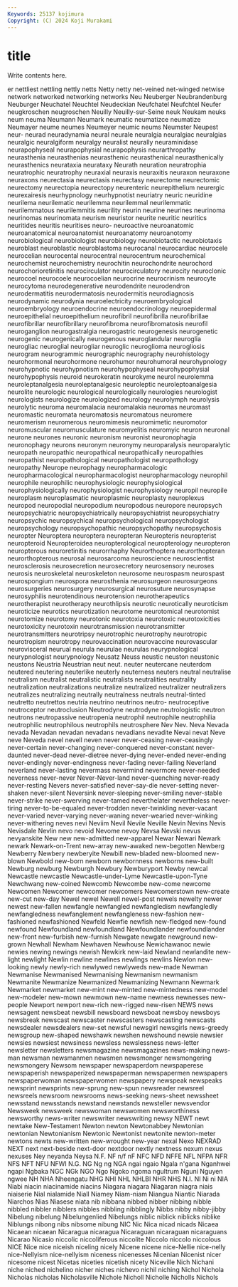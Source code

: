 ```yaml
---
Keywords: 25137 kojimura
Copyright: (C) 2024 Koji Murakami
---
```


# title

Write contents here.



er nettliest nettling nettly netts Netty netty
net-veined net-winged netwise network networked networking networks Neu Neuberger Neubrandenburg
Neuburger Neuchatel Neuchtel Neudeckian Neufchatel Neufchtel Neufer neugkroschen neugroschen Neuilly
Neuilly-sur-Seine neuk Neukam neuks neum neuma Neumann Neumark neumatic neumatizce
neumatize Neumayer neume neumes Neumeyer neumic neums Neumster Neupest neur-
neurad neuradynamia neural neurale neuralgia neuralgiac neuralgias neuralgic neuralgiform neuralgy
neuralist neurally neuraminidase neurapophyseal neurapophysial neurapophysis neurarthropathy neurasthenia neurasthenias neurasthenic
neurasthenical neurasthenically neurasthenics neurataxia neurataxy Neurath neuration neuratrophia neuratrophic neuratrophy
neuraxial neuraxis neuraxitis neuraxon neuraxone neuraxons neurectasia neurectasis neurectasy neurectome
neurectomic neurectomy neurectopia neurectopy neurenteric neurepithelium neurergic neurexairesis neurhypnology neurhypnotist
neuriatry neuric neuridine neurilema neurilematic neurilemma neurilemmal neurilemmatic neurilemmatous neurilemmitis
neurility neurin neurine neurines neurinoma neurinomas neurinomata neurism neuristor neurite
neuritic neuritics neuritides neuritis neuritises neuro- neuroactive neuroanatomic neuroanatomical neuroanatomist
neuroanatomy neuroanotomy neurobiological neurobiologist neurobiology neurobiotactic neurobiotaxis neuroblast neuroblastic neuroblastoma
neurocanal neurocardiac neurocele neurocelian neurocental neurocentral neurocentrum neurochemical neurochemist neurochemistry
neurochitin neurochondrite neurochord neurochorioretinitis neurocirculator neurocirculatory neurocity neuroclonic neurocoel neurocoele
neurocoelian neurocrine neurocrinism neurocyte neurocytoma neurodegenerative neurodendrite neurodendron neurodermatitis neurodermatosis
neurodermitis neurodiagnosis neurodynamic neurodynia neuroelectricity neuroembryological neuroembryology neuroendocrine neuroendocrinology neuroepidermal
neuroepithelial neuroepithelium neurofibril neurofibrilla neurofibrillae neurofibrillar neurofibrillary neurofibroma neurofibromatosis neurofil
neuroganglion neurogastralgia neurogastric neurogenesis neurogenetic neurogenic neurogenically neurogenous neuroglandular neuroglia
neurogliac neuroglial neurogliar neuroglic neuroglioma neurogliosis neurogram neurogrammic neurographic neurography
neurohistology neurohormonal neurohormone neurohumor neurohumoral neurohypnology neurohypnotic neurohypnotism neurohypophyseal neurohypophysial
neurohypophysis neuroid neurokeratin neurokyme neurol neurolemma neuroleptanalgesia neuroleptanalgesic neuroleptic neuroleptoanalgesia
neurolite neurologic neurological neurologically neurologies neurologist neurologists neurologize neurologized neurology
neurolymph neurolysis neurolytic neuroma neuromalacia neuromalakia neuromas neuromast neuromastic neuromata
neuromatosis neuromatous neuromere neuromerism neuromerous neuromimesis neuromimetic neuromotor neuromuscular neuromusculature
neuromyelitis neuromyic neuron neuronal neurone neurones neuronic neuronism neuronist neuronophagia
neuronophagy neurons neuronym neuronymy neuroparalysis neuroparalytic neuropath neuropathic neuropathical neuropathically
neuropathies neuropathist neuropathological neuropathologist neuropathology neuropathy Neurope neurophagy neuropharmacologic neuropharmacological
neuropharmacologist neuropharmacology neurophil neurophile neurophilic neurophysiologic neurophysiological neurophysiologically neurophysiologist neurophysiology
neuropil neuropile neuroplasm neuroplasmatic neuroplasmic neuroplasty neuroplexus neuropod neuropodial neuropodium
neuropodous neuropore neuropsych neuropsychiatric neuropsychiatrically neuropsychiatrist neuropsychiatry neuropsychic neuropsychical neuropsychological
neuropsychologist neuropsychology neuropsychopathic neuropsychopathy neuropsychosis neuropter Neuroptera neuroptera neuropteran Neuropteris
neuropterist neuropteroid Neuropteroidea neuropterological neuropterology neuropteron neuropterous neuroretinitis neurorrhaphy Neurorthoptera
neurorthopteran neurorthopterous neurosal neurosarcoma neuroscience neuroscientist neurosclerosis neurosecretion neurosecretory neurosensory
neuroses neurosis neuroskeletal neuroskeleton neurosome neurospasm neurospast neurospongium neurospora neurosthenia
neurosurgeon neurosurgeons neurosurgeries neurosurgery neurosurgical neurosuture neurosynapse neurosyphilis neurotendinous neurotension
neurotherapeutics neurotherapist neurotherapy neurothlipsis neurotic neurotically neuroticism neuroticize neurotics neurotization
neurotome neurotomical neurotomist neurotomize neurotomy neurotonic neurotoxia neurotoxic neurotoxicities neurotoxicity
neurotoxin neurotransmission neurotransmitter neurotransmitters neurotripsy neurotrophic neurotrophy neurotropic neurotropism neurotropy
neurovaccination neurovaccine neurovascular neurovisceral neurual neurula neurulae neurulas neurypnological neurypnologist
neurypnology Neusatz Neuss neustic neuston neustonic neustons Neustria Neustrian neut
neut. neuter neutercane neuterdom neutered neutering neuterlike neuterly neuterness neuters
neutral neutralise neutralism neutralist neutralistic neutralists neutralities neutrality neutralization neutralizations
neutralize neutralized neutralizer neutralizers neutralizes neutralizing neutrally neutralness neutrals neutral-tinted
neutretto neutrettos neutria neutrino neutrinos neutro- neutroceptive neutroceptor neutroclusion Neutrodyne
neutrodyne neutrologistic neutron neutrons neutropassive neutropenia neutrophil neutrophile neutrophilia neutrophilic
neutrophilous neutrophils neutrosphere Nev Nev. Neva Nevada nevada Nevadan nevadan
nevadans nevadians nevadite Nevai nevat Neve neve Neveda nevel nevell
neven never never-ceasing never-ceasingly never-certain never-changing never-conquered never-constant never-daunted never-dead
never-dietree never-dying never-ended never-ending never-endingly never-endingness never-fading never-failing Neverland neverland
never-lasting nevermass nevermind nevermore never-needed neverness never-never Never-Never-land never-quenching never-ready
never-resting Nevers never-satisfied never-say-die never-setting never-shaken never-silent Neversink never-sleeping never-smiling
never-stable never-strike never-swerving never-tamed neverthelater nevertheless never-tiring never-to-be-equaled never-trodden never-twinkling
never-vacant never-varied never-varying never-waning never-wearied never-winking never-withering neves nevi Neviim
Nevil Nevile Neville Nevin Nevins Nevis Nevisdale Nevlin nevo nevoid
Nevome nevoy Nevsa Nevski nevus nevyanskite New new new-admitted new-apparel
Newar Newari Newark newark Newark-on-Trent new-array new-awaked new-begotten Newberg Newberry
Newbery newberyite Newbill new-bladed new-bloomed new-blown Newbold new-born newborn newbornness
newborns new-built Newburg newburg Newburgh Newbury Newburyport Newby newcal Newcastle
newcastle Newcastle-under-Lyme Newcastle-upon-Tyne Newchwang new-coined Newcomb Newcombe new-come newcome Newcomen
Newcomer newcomer newcomers Newcomerstown new-create new-cut new-day Newel newel Newell
newel-post newels newelty newer newest new-fallen newfangle newfangled newfangledism newfangledly
newfangledness newfanglement newfangleness new-fashion new-fashioned newfashioned Newfeld Newfie newfish new-fledged
new-found newfound Newfoundland newfoundland Newfoundlander newfoundlander new-front new-furbish new-furnish Newgate
newgate newground new-grown Newhall Newham Newhaven Newhouse Newichawanoc newie newies
newing newings newish Newkirk new-laid Newland newlandite new-light newlight Newlin
newline newlines newlings newlins Newlon new-looking newly newly-rich newlywed newlyweds
new-made Newman Newmanise Newmanised Newmanising Newmanism newmanism Newmanite Newmanize Newmanized
Newmanizing Newmann Newmark Newmarket newmarket new-mint new-minted new-mintedness new-model new-modeler
new-mown newmown new-name newness newnesses new-people Newport newport new-rich new-rigged
new-risen NEWS news newsagent newsbeat newsbill newsboard newsboat newsboy newsboys
newsbreak newscast newscaster newscasters newscasting newscasts newsdealer newsdealers new-set newsful
newsgirl newsgirls news-greedy newsgroup new-shaped newshawk newshen newshound newsie newsier
newsies newsiest newsiness newsless newslessness news-letter newsletter newsletters newsmagazine newsmagazines
news-making news-man newsman newsmanmen newsmen newsmonger newsmongering newsmongery Newsom newspaper
newspaperdom newspaperese newspaperish newspaperized newspaperman newspapermen newspapers newspaperwoman newspaperwomen newspapery
newspeak newspeaks newsprint newsprints new-sprung new-spun newsreader newsreel newsreels newsroom
newsrooms news-seeking news-sheet newssheet newsstand newsstands newstand newstands newsteller newsvendor
Newsweek newsweek newswoman newswomen newsworthiness newsworthy news-writer newswriter newswriting newsy
NEWT newt newtake New-Testament Newton newton Newtonabbey Newtonian newtonian Newtonianism
Newtonic Newtonist newtonite newton-meter newtons newts new-written new-wrought new-year nexal
Nexo NEXRAD NEXT next next-beside next-door nextdoor nextly nextness nexum
nexus nexuses Ney neyanda Neysa N.F. NF n/f nF NFC
NFD NFFE NFL NFPA NFR NFS NFT NFU NFWI N.G.
NG Ng ng NGA ngai ngaio Ngala n'gana Nganhwei ngapi
Ngbaka NGC NGk NGO Ngo Ngoko ngoma ngultrum Nguni Nguyen
ngwee NH NHA Nheengatu NHG NHI NHL NHLBI NHR NHS
N.I. NI Ni ni NIA Niabi niacin niacinamide niacins Niagara
niagara Niagaran niagra niais niaiserie Nial nialamide Niall Niamey Niam-niam
Niangua Niantic Niarada Niarchos Nias Niasese niata nib nibbana nibbed
nibber nibbing nibble nibbled nibbler nibblers nibbles nibbling nibblingly Nibbs
nibby nibby-jibby Nibelung nibelung Nibelungenlied Nibelungs niblic niblick niblicks niblike
Niblungs nibong nibs nibsome nibung NIC Nic Nica nicad nicads
Nicaea Nicaean nicaean Nicaragua nicaragua Nicaraguan nicaraguan nicaraguans Nicarao Nicasio
niccolic niccoliferous niccolite Niccolo niccolo niccolous NICE Nice nice niceish
niceling nicely Nicene nicene nice-Nellie nice-nelly nice-Nellyism nice-nellyism niceness nicenesses
Nicenian Nicenist nicer nicesome nicest Nicetas niceties nicetish nicety Niceville
Nich Nichani niche niched nichelino nicher niches nichevo nichil niching
Nichol Nichola Nicholas nicholas Nicholasville Nichole Nicholl Nicholle Nicholls Nichols
